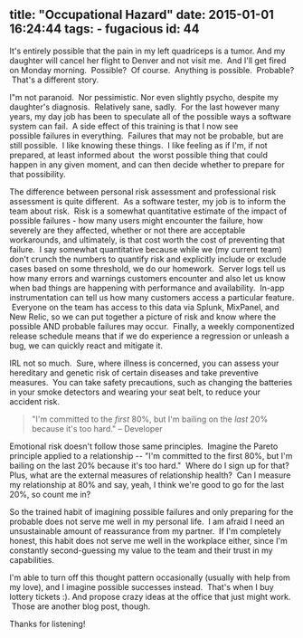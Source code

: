 title: "Occupational Hazard"
date: 2015-01-01 16:24:44
tags:
	- fugacious
id: 44
---

It's entirely possible that the pain in my left quadriceps is a tumor. And my daughter will cancel her flight to Denver and not visit me.  And I'll get fired on Monday morning.  Possible?  Of course.  Anything is possible.  Probable?  That's a different story.

I"m not paranoid.  Nor pessimistic. Nor even slightly psycho, despite my daughter's diagnosis.  Relatively sane, sadly.  For the last however many years, my day job has been to speculate all of the possible ways a software system can fail.  A side effect of this training is that I now see possible failures in everything.  Failures that may not be probable, but are still possible.  I like knowing these things.  I like feeling as if I'm, if not prepared, at least informed about  the worst possible thing that could happen in any given moment, and can then decide whether to prepare for that possibility.

The difference between personal risk assessment and professional risk assessment is quite different.  As a software tester, my job is to inform the team about risk.  Risk is a somewhat quantitative estimate of the impact of possible failures - how many users might encounter the failure, how severely are they affected, whether or not there are acceptable workarounds, and ultimately, is that cost worth the cost of preventing that failure.  I say somewhat quantitative because while we (my current team) don't crunch the numbers to quantify risk and explicitly include or exclude cases based on some threshold, we do our homework.  Server logs tell us how many errors and warnings customers encounter and also let us know when bad things are happening with performance and availability.  In-app instrumentation can tell us how many customers access a particular feature.  Everyone on the team has access to this data via Splunk, MixPanel, and New Relic, so we can put together a picture of risk and know where the possible AND probable failures may occur.  Finally, a weekly componentized release schedule means that if we do experience a regression or unleash a bug, we can quickly react and mitigate it.

IRL not so much.  Sure, where illness is concerned, you can assess your hereditary and genetic risk of certain diseases and take preventive measures.  You can take safety precautions, such as changing the batteries in your smoke detectors and wearing your seat belt, to reduce your accident risk.

> "I'm committed to the _first_ 80%, but I'm bailing on the _last_ 20% because it's too hard." &ndash; Developer

Emotional risk doesn't follow those same principles.  Imagine the Pareto principle applied to a relationship -- "I'm committed to the first 80%, but I'm bailing on the last 20% because it's too hard."  Where do I sign up for that?   Plus, what are the external measures of relationship health?  Can I measure my relationship at 80% and say, yeah, I think we're good to go for the last 20%, so count me in?

So the trained habit of imagining possible failures and only preparing for the probable does not serve me well in my personal life.  I am afraid I need an unsustainable amount of reassurance from my partner.  If I'm completely honest, this habit does not serve me well in the workplace either, since I'm constantly second-guessing my value to the team and their trust in my capabilities.

I'm able to turn off this thought pattern occasionally (usually with help from my love), and I imagine possible successes instead.  That's when I buy lottery tickets :). And propose crazy ideas at the office that just might work.  Those are another blog post, though.

Thanks for listening!

&nbsp;

&nbsp;
